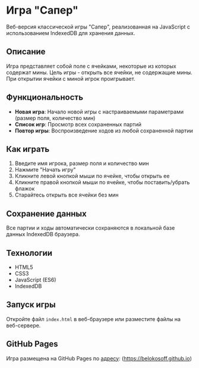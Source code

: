 # Игра "Сапер"

Веб-версия классической игры "Сапер", реализованная на JavaScript с использованием IndexedDB для хранения данных.

## Описание

Игра представляет собой поле с ячейками, некоторые из которых содержат мины. Цель игры - открыть все ячейки, не содержащие мины. При открытии ячейки с миной игрок проигрывает.

## Функциональность

- **Новая игра**: Начало новой игры с настраиваемыми параметрами (размер поля, количество мин)
- **Список игр**: Просмотр всех сохраненных партий
- **Повтор игры**: Воспроизведение ходов из любой сохраненной партии

## Как играть

1. Введите имя игрока, размер поля и количество мин
2. Нажмите "Начать игру"
3. Кликните левой кнопкой мыши по ячейке, чтобы открыть ее
4. Кликните правой кнопкой мыши по ячейке, чтобы поставить/убрать флажок
5. Старайтесь открыть все ячейки без мин

## Сохранение данных

Все партии и ходы автоматически сохраняются в локальной базе данных IndexedDB браузера.

## Технологии

- HTML5
- CSS3
- JavaScript (ES6)
- IndexedDB

## Запуск игры

Откройте файл `index.html` в веб-браузере или разместите файлы на веб-сервере.

## GitHub Pages

Игра размещена на GitHub Pages по [адресу](https://belokosoff.github.io): (https://belokosoff.github.io)



